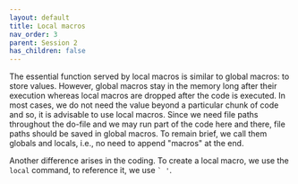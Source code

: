 ```yaml
---
layout: default
title: Local macros
nav_order: 3
parent: Session 2
has_children: false
---
```


The essential function served by local macros is similar to global macros: to store values. However, global macros stay in the memory long after their execution whereas local macros are dropped after the code is executed. In most cases, we do not need the value beyond a particular chunk of code and so, it is advisable to use local macros. Since we need file paths throughout the do-file and we may run part of the code here and there, file paths should be saved in global macros. To remain brief, we call them globals and locals, i.e., no need to append "macros" at the end.

Another difference arises in the coding. To create a local macro, we use the ``local`` command, to reference it, we use `` ` ' ``.